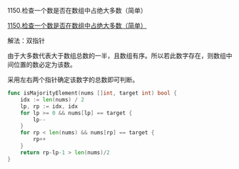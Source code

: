 1150.检查一个数是否在数组中占绝大多数（简单）

[1150.检查一个数是否在数组中占绝大多数（简单）](https://leetcode.cn/problems/check-if-a-number-is-majority-element-in-a-sorted-array/)



解法：双指针



由于大多数代表大于数组总数的一半，且数组有序。所以若此数字存在，则数组中间位置的数必定为该数。

采用左右两个指针确定该数字的总数即可判断。



```go
func isMajorityElement(nums []int, target int) bool {
	idx := len(nums) / 2
	lp, rp := idx, idx
	for lp >= 0 && nums[lp] == target {
		lp--
	}
	for rp < len(nums) && nums[rp] == target {
		rp++
	}
	return rp-lp-1 > len(nums)/2
}
```
